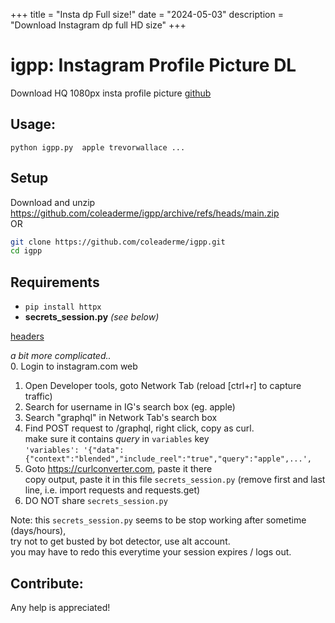 +++
title = "Insta dp Full size!"
date = "2024-05-03"
description = "Download Instagram dp full HD size"
+++

# igpp: Instagram Profile Picture DL  
Download HQ 1080px insta profile picture [github](https://github.com/coleaderme/igpp)  

## Usage:  
`python igpp.py  apple trevorwallace ...`  

## Setup  
Download and unzip https://github.com/coleaderme/igpp/archive/refs/heads/main.zip  
OR   
```bash
git clone https://github.com/coleaderme/igpp.git
cd igpp
```
## Requirements 
- `pip install httpx`  
- **secrets_session.py** *(see below)*  

[headers](https://raw.githubusercontent.com/coleaderme/coleaderme.github.io/main/static/images/igpp_headers.webp)  

*a bit more complicated..*  
0. Login to instagram.com web  
1. Open Developer tools, goto Network Tab (reload [ctrl+r] to capture traffic)  
2. Search for username in IG's search box (eg. apple)   
3. Search "graphql" in Network Tab's search box  
4. Find POST request to /graphql, right click, copy as curl.  
make sure it contains *query* in `variables` key  
`'variables': '{"data":{"context":"blended","include_reel":"true","query":"apple",...',`   
5. Goto https://curlconverter.com, paste it there   
copy output, paste it in this file `secrets_session.py` (remove first and last line, i.e. import requests and requests.get)  
6. DO NOT share `secrets_session.py`   

Note: this `secrets_session.py` seems to be stop working after sometime (days/hours),  
  try not to get busted by bot detector, use alt account.  
  you may have to redo this everytime your session expires / logs out.  



## Contribute:  
  Any help is appreciated!

